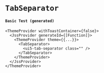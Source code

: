 # `TabSeparator`

#### `Basic Test (generated)`

```
<ThemeProvider withToastContainer={false}>
  <JssProvider generateId={[Function]}>
    <ThemeProvider theme={{...}}>
      <TabSeparator>
        <ui5-tab-separator class="" />
      </TabSeparator>
    </ThemeProvider>
  </JssProvider>
</ThemeProvider>
```

